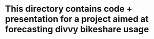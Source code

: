 # This directory contains code + presentation for a project aimed at forecasting divvy bikeshare usage
